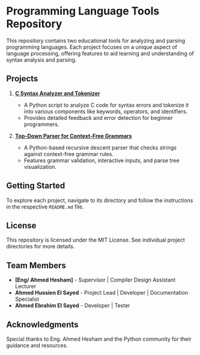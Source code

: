 # Programming Language Tools Repository

This repository contains two educational tools for analyzing and parsing programming languages. Each project focuses on a unique aspect of language processing, offering features to aid learning and understanding of syntax analysis and parsing.

## Projects

1. [**C Syntax Analyzer and Tokenizer**](C-Syntax-Analyzer-and-Tokenizer/README.md)
   - A Python script to analyze C code for syntax errors and tokenize it into various components like keywords, operators, and identifiers.
   - Provides detailed feedback and error detection for beginner programmers.

2. [**Top-Down Parser for Context-Free Grammars**](Top-Down-Parser/README.md)
   - A Python-based recursive descent parser that checks strings against context-free grammar rules.
   - Features grammar validation, interactive inputs, and parse tree visualization.

## Getting Started

To explore each project, navigate to its directory and follow the instructions in the respective `README.md` file.

## License

This repository is licensed under the MIT License. See individual project directories for more details.

## Team Members

- **[Eng/ Ahmed Hesham]** - Supervisor | Compiler Design Assistant Lecturer
- **Ahmed Hussien El Sayed** - Project Lead | Developer | Documentation Specialist
- **Ahmed Ebrahim El Sayed** - Developer | Tester

## Acknowledgments

Special thanks to Eng. Ahmed Hesham and the Python community for their guidance and resources.
